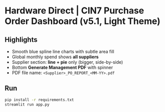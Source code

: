 
# Hardware Direct | CIN7 Purchase Order Dashboard (v5.1, Light Theme)

## Highlights
- Smooth blue spline line charts with subtle area fill
- Global monthly spend shows **all suppliers**
- Supplier section: **line + pie** only (bigger, side-by-side)
- Bottom **Generate Management PDF** with spinner
- PDF file name: `<Supplier>_PO_REPORT_<MM-YY>.pdf`

## Run
```bash
pip install -r requirements.txt
streamlit run app.py
```
